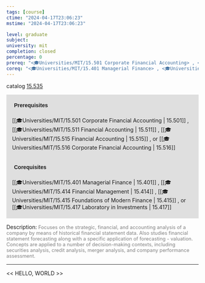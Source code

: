 ```yaml
---
tags: [course]
ctime: "2024-04-17T23:06:23"
mstime: "2024-04-17T23:06:23"

level: graduate
subject: 
university: mit
completion: closed
percentage: 0
prereq: "<🎓Universities/MIT/15.501 Corporate Financial Accounting> , <🎓Universities/MIT/15.511 Financial Accounting> , <🎓Universities/MIT/15.515 Financial Accounting> , or <🎓Universities/MIT/15.516 Corporate Financial Accounting>"
coreq: "<🎓Universities/MIT/15.401 Managerial Finance> , <🎓Universities/MIT/15.414 Financial Management> , <🎓Universities/MIT/15.415 Foundations of Modern Finance> , or <🎓Universities/MIT/15.417 Laboratory in Investments>"
---
```


catalog [15.535](http://student.mit.edu/catalog/m15b.html#15.535)

<span style="display: block; padding: 15px; background-color: rgb(100, 100, 100, 0.2);"><font id="m_prereq1191_0" style="display: block; font-family: Arial, sans-serif; font-weight: bold; padding: 5px">Prerequisites</font><br><span id="prereq1191_0">[[🎓Universities/MIT/15.501 Corporate Financial Accounting | 15.501]] , [[🎓Universities/MIT/15.511 Financial Accounting | 15.511]] , [[🎓Universities/MIT/15.515 Financial Accounting | 15.515]] , or [[🎓Universities/MIT/15.516 Corporate Financial Accounting | 15.516]]</span></span>
<span style="display: block; padding: 15px; background-color: rgb(100, 100, 100, 0.2);"><font id="m_coreq1191_0" style="display: block; font-family: Arial, sans-serif; font-weight: bold; padding: 5px">Corequisites</font><br><span id="coreq1191_0">[[🎓Universities/MIT/15.401 Managerial Finance | 15.401]] , [[🎓Universities/MIT/15.414 Financial Management | 15.414]] , [[🎓Universities/MIT/15.415 Foundations of Modern Finance | 15.415]] , or [[🎓Universities/MIT/15.417 Laboratory in Investments | 15.417]]</span></span>

<font style="">Description:</font>
<font style="color: grey; font-size: 0.8rem;">Focuses on the strategic, financial, and accounting analysis of a company by means of historical financial statement data. Also studies financial statement forecasting along with a specific application of forecasting - valuation. Concepts are applied to a number of decision-making contexts, including securities analysis, credit analysis, merger analysis, and company performance assessment.</font>



---

<< HELLO, WORLD >>
